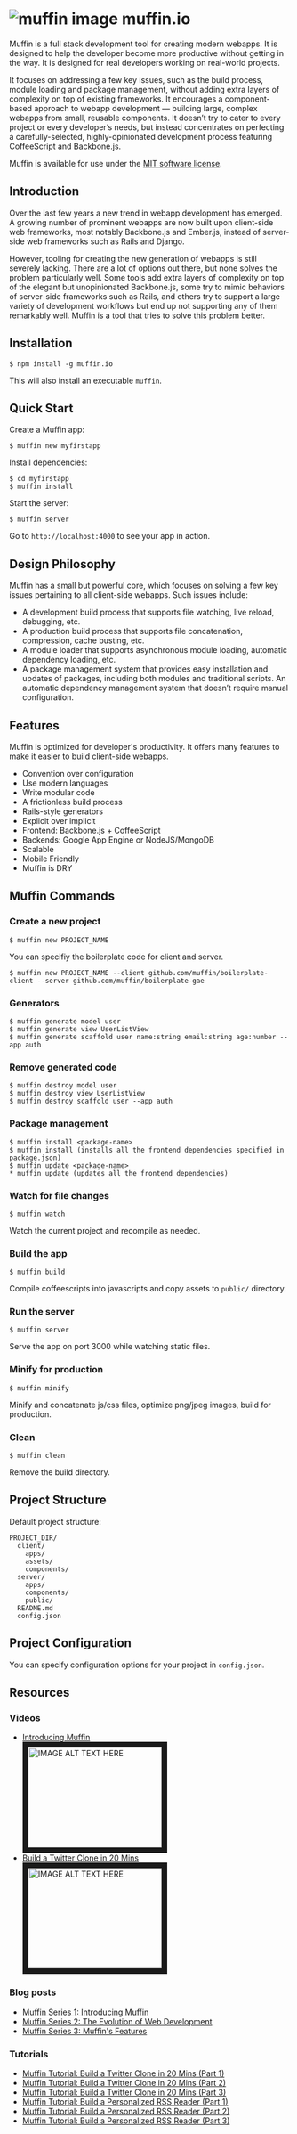# ![muffin image](https://secure.gravatar.com/avatar/e422d31c03da8d8db685dde4a350eb3d?s=60) muffin.io

Muffin is a full stack development tool for creating modern webapps. It is designed to help the developer become more productive without getting in the way. It is designed for real developers working on real-world projects.

It focuses on addressing a few key issues, such as the build process, module loading and package management, without adding extra layers of complexity on top of existing frameworks. It encourages a component-based approach to webapp development — building large, complex webapps from small, reusable components. It doesn’t try to cater to every project or every developer’s needs, but instead concentrates on perfecting a carefully-selected, highly-opinionated development process featuring CoffeeScript and Backbone.js.

Muffin is available for use under the [MIT software license](https://raw.github.com/Axonify/muffin.io/master/LICENSE).


## Introduction

Over the last few years a new trend in webapp development has emerged. A growing number of prominent webapps are now built upon client-side web frameworks, most notably Backbone.js and Ember.js, instead of server-side web frameworks such as Rails and Django. 

However, tooling for creating the new generation of webapps is still severely lacking. There are a lot of options out there, but none solves the problem particularly well. Some tools add extra layers of complexity on top of the elegant but unopinionated Backbone.js, some try to mimic behaviors of server-side frameworks such as Rails, and others try to support a large variety of development workflows but end up not supporting any of them remarkably well. Muffin is a tool that tries to solve this problem better.


## Installation

    $ npm install -g muffin.io

This will also install an executable `muffin`.


## Quick Start

Create a Muffin app:

    $ muffin new myfirstapp

Install dependencies:

    $ cd myfirstapp
    $ muffin install

Start the server:

    $ muffin server

Go to `http://localhost:4000` to see your app in action.


## Design Philosophy

Muffin has a small but powerful core, which focuses on solving a few key issues pertaining to all client-side webapps. Such issues include:

* A development build process that supports file watching, live reload, debugging, etc.
* A production build process that supports file concatenation, compression, cache busting, etc.
* A module loader that supports asynchronous module loading, automatic dependency loading, etc.
* A package management system that provides easy installation and updates of packages, including both modules and traditional scripts.
An automatic dependency management system that doesn’t require manual configuration.


## Features

Muffin is optimized for developer's productivity. It offers many features to make it easier to build client-side webapps.

* Convention over configuration
* Use modern languages
* Write modular code
* A frictionless build process
* Rails-style generators 
* Explicit over implicit
* Frontend: Backbone.js + CoffeeScript
* Backends: Google App Engine or NodeJS/MongoDB
* Scalable
* Mobile Friendly
* Muffin is DRY


## Muffin Commands

### Create a new project

    $ muffin new PROJECT_NAME

You can specifiy the boilerplate code for client and server.

    $ muffin new PROJECT_NAME --client github.com/muffin/boilerplate-client --server github.com/muffin/boilerplate-gae

### Generators

    $ muffin generate model user
    $ muffin generate view UserListView
    $ muffin generate scaffold user name:string email:string age:number --app auth

### Remove generated code

    $ muffin destroy model user
    $ muffin destroy view UserListView
    $ muffin destroy scaffold user --app auth

### Package management

    $ muffin install <package-name>
    $ muffin install (installs all the frontend dependencies specified in package.json)
    $ muffin update <package-name>
    * muffin update (updates all the frontend dependencies)

### Watch for file changes

    $ muffin watch

Watch the current project and recompile as needed.

### Build the app

    $ muffin build

Compile coffeescripts into javascripts and copy assets to `public/` directory.

### Run the server

    $ muffin server

Serve the app on port 3000 while watching static files.

### Minify for production

    $ muffin minify

Minify and concatenate js/css files, optimize png/jpeg images, build for production.

### Clean

    $ muffin clean

Remove the build directory.


## Project Structure

Default project structure:

    PROJECT_DIR/
      client/
        apps/
        assets/
        components/
      server/
        apps/
        components/
        public/
      README.md
      config.json


## Project Configuration

You can specify configuration options for your project in `config.json`.


## Resources

### Videos

* [Introducing Muffin](http://www.youtube.com) <br>
<a href="http://www.youtube.com/watch?feature=player_embedded&v=YOUTUBE_VIDEO_ID_HERE" target="_blank"><img src="http://img.youtube.com/vi/YOUTUBE_VIDEO_ID_HERE/0.jpg" alt="IMAGE ALT TEXT HERE" width="240" height="180" border="10" /></a>
* [Build a Twitter Clone in 20 Mins](http://www.youtube.com) <br>
<a href="http://www.youtube.com/watch?feature=player_embedded&v=YOUTUBE_VIDEO_ID_HERE" target="_blank"><img src="http://img.youtube.com/vi/YOUTUBE_VIDEO_ID_HERE/0.jpg" alt="IMAGE ALT TEXT HERE" width="240" height="180" border="10" /></a>

### Blog posts

* [Muffin Series 1: Introducing Muffin](http://yaoganglian.com/articles/muffin-series-1/)
* [Muffin Series 2: The Evolution of Web Development](http://yaoganglian.com/articles/muffin-series-2/)
* [Muffin Series 3: Muffin's Features](http://yaoganglian.com/articles/muffin-series-3/)

### Tutorials

* [Muffin Tutorial: Build a Twitter Clone in 20 Mins (Part 1)]()
* [Muffin Tutorial: Build a Twitter Clone in 20 Mins (Part 2)]()
* [Muffin Tutorial: Build a Twitter Clone in 20 Mins (Part 3)]()
* [Muffin Tutorial: Build a Personalized RSS Reader (Part 1)]()
* [Muffin Tutorial: Build a Personalized RSS Reader (Part 2)]()
* [Muffin Tutorial: Build a Personalized RSS Reader (Part 3)]()
